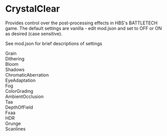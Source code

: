# CrystalClear
Provides control over the post-processing effects in HBS's BATTLETECH game.
The default settings are vanilla - edit mod.json and set to OFF or ON as desired (case sensitive).

See mod.json for brief descriptions of settings

Grain</br>
Dithering</br>
Bloom</br>
Shadows</br>
ChromaticAberration</br>
EyeAdaptation</br>
Fog</br>
ColorGrading</br>
AmbientOcclusion</br>
Taa</br>
DepthOfField</br>
Fxaa</br>
HDR</br>
Grunge</br>
Scanlines</br>
